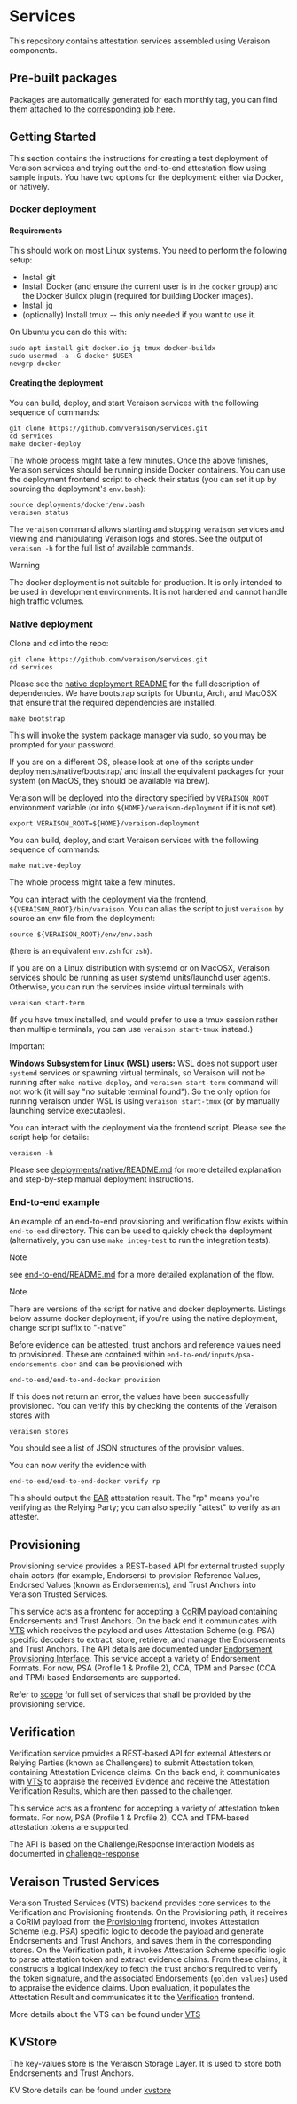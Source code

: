 # Services

This repository contains attestation services assembled using Veraison components.

## Pre-built packages

Packages are automatically generated for each monthly tag, you can find them
attached to the [corresponding job
here](https://github.com/veraison/services/actions/workflows/time-package.yml).

## Getting Started

This section contains the instructions for creating a test deployment of
Veraison services and trying out the end-to-end attestation flow using sample
inputs. You have two options for the deployment: either via Docker, or
natively.

### Docker deployment

#### Requirements

This should work on most Linux systems. You need to perform the following
setup:

- Install git
- Install Docker (and ensure the current user is in the `docker` group) and the Docker Buildx plugin (required for building Docker images).
- Install jq
- (optionally) Install tmux -- this only needed if you want to use it.

On Ubuntu you can do this with:

    sudo apt install git docker.io jq tmux docker-buildx
    sudo usermod -a -G docker $USER
    newgrp docker

#### Creating the deployment

You can build, deploy, and start Veraison services with the following sequence
of commands:

    git clone https://github.com/veraison/services.git
    cd services
    make docker-deploy

The whole process might take a few minutes. Once the above finishes, Veraison
services should be running inside Docker containers. You can use the deployment
frontend script to check their status (you can set it up by sourcing the
deployment's `env.bash`):

    source deployments/docker/env.bash
    veraison status


The `veraison` command allows starting and stopping `veraison` services and
viewing and manipulating Veraison logs and stores. See the output of `veraison
-h` for the full list of available commands.

> [!WARNING]
> The docker deployment is not suitable for production. It is only intended to
> be used in development environments. It is not hardened and cannot handle
> high traffic volumes.

### Native deployment

Clone and cd into the repo:

    git clone https://github.com/veraison/services.git
    cd services

Please see the [native deployment
README](deployments/native/README.md#dependencies) for the full description of
dependencies. We have bootstrap scripts for Ubuntu, Arch, and MacOSX that
ensure that the required dependencies are installed.

    make bootstrap

This will invoke the system package manager via sudo, so you may be prompted
for your password.

If you are on a different OS, please look at one of the scripts under
deployments/native/bootstrap/ and install the equivalent packages for your
system (on MacOS, they should be available via brew).

Veraison will be deployed into the directory specified by `VERAISON_ROOT`
environment variable (or into `${HOME}/veraison-deployment` if it is not set).

    export VERAISON_ROOT=${HOME}/veraison-deployment

You can build, deploy, and start Veraison services with the following sequence
of commands:

    make native-deploy

The whole process might take a few minutes.

You can interact with the deployment via the frontend,
`${VERAISON_ROOT}/bin/varaison`. You can alias the script to just `veraison` by
source an env file from the deployment:

    source ${VERAISON_ROOT}/env/env.bash

(there is an equivalent `env.zsh` for `zsh`).

If you are on a Linux distribution with systemd or on MacOSX, Veraison services
should be running as user systemd units/launchd user agents. Otherwise, you can
run the services inside virtual terminals with

    veraison start-term

(If you have tmux installed, and would prefer to use a tmux session rather than
multiple terminals, you can use `veraison start-tmux` instead.)

> [!IMPORTANT]
> **Windows Subsystem for Linux (WSL) users:** WSL does not support  user
> `systemd` services or spawning virtual terminals, so Veraison will not be
> running after `make native-deploy`, and `veraison start-term` command will
> not work (it will say "no suitable terminal found"). So the only option for
> running veraison under WSL is using `veraison start-tmux` (or by manually
> launching service executables).

You can interact with the deployment via the frontend script. Please see the
script help for details:

    veraison -h

Please see [deployments/native/README.md](deployments/native/README.md) for
more detailed explanation and step-by-step manual deployment instructions.

### End-to-end example

An example of an end-to-end provisioning and verification flow exists
within `end-to-end` directory. This can be used to quickly check the
deployment (alternatively, you can use `make integ-test` to run the integration
tests).

> [!NOTE]
> see [end-to-end/README.md](end-to-end/README.md) for a more detailed
> explanation of the flow.

> [!NOTE]
> There are versions of the script for native and docker deployments. Listings
> below assume docker deployment; if you're using the native deployment, change
> script suffix to "-native"

Before evidence can be attested, trust anchors and reference values need to
provisioned. These are contained within
`end-to-end/inputs/psa-endorsements.cbor` and can be provisioned with

    end-to-end/end-to-end-docker provision

If this does not return an error, the values have been successfully
provisioned. You can verify this by checking the contents of the Veraison
stores with

    veraison stores

You should see a list of JSON structures of the provision values.

You can now verify the evidence with

    end-to-end/end-to-end-docker verify rp

This should output the [EAR](https://github.com/thomas-fossati/draft-ear)
attestation result. The "rp" means you're verifying as the Relying Party; you
can also specify "attest" to verify as an attester.

## Provisioning

Provisioning service provides a REST-based API for external trusted supply
chain actors (for example, Endorsers) to provision Reference Values, Endorsed
Values (known as Endorsements), and Trust Anchors into Veraison Trusted
Services.

This service acts as a frontend for accepting a
[CoRIM](https://github.com/veraison/corim) payload containing Endorsements and
Trust Anchors. On the back end it communicates with
[VTS](#Veraison-Trusted-Services) which receives the payload and uses
Attestation Scheme (e.g. PSA) specific decoders to extract, store, retrieve,
and manage the Endorsements and Trust Anchors. The API details are documented
under [Endorsement Provisioning
Interface](https://github.com/veraison/docs/tree/main/api/endorsement-provisioning).
This service accept a variety of Endorsement Formats. For now, PSA (Profile 1 &
Profile 2), CCA, TPM and Parsec (CCA and TPM) based Endorsements are supported.

Refer to
[scope](https://github.com/veraison/docs/blob/main/project-overview.md#scope---provisioning)
for full set of services that shall be provided by the provisioning service.

## Verification

Verification service provides a REST-based API for external Attesters or
Relying Parties (known as Challengers) to submit Attestation token, containing
Attestation Evidence claims. On the back end, it communicates with
[VTS](#Veraison-Trusted-Services) to appraise the received Evidence and receive
the Attestation Verification Results, which are then passed to the challenger.

This service acts as a frontend for accepting a variety of attestation token
formats. For now, PSA (Profile 1 & Profile 2), CCA and TPM-based attestation
tokens are supported.

The API is based on the Challenge/Response Interaction Models as documented in
[challenge-response](https://github.com/veraison/docs/tree/main/api/challenge-response)


## Veraison Trusted Services

Veraison Trusted Services (VTS) backend provides core services to the
Verification and Provisioning frontends. On the Provisioning path, it receives
a CoRIM payload from the [Provisioning](#Provisioning) frontend, invokes
Attestation Scheme (e.g. PSA) specific logic to decode the payload and generate
Endorsements and Trust Anchors, and saves them in the corresponding stores. On
the Verification path, it invokes Attestation Scheme specific logic to parse
attestation token and extract evidence claims. From these claims, it constructs
a logical index/key to fetch the trust anchors required to verify the token
signature, and the associated Endorsements (`golden values`) used to appraise
the evidence claims. Upon evaluation, it populates the Attestation Result and
communicates it to the [Verification](#Verification) frontend.


More details about the VTS can be found under
[VTS](https://github.com/veraison/docs/tree/main/architecture/verifier#vts)

## KVStore

The key-values store is the Veraison Storage Layer. It is used to store both
Endorsements and Trust Anchors.

KV Store details can be found under
[kvstore](https://github.com/veraison/services/tree/main/kvstore/README.md#kv-store)

